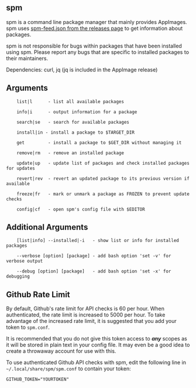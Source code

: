 ## spm

spm is a command line package manager that mainly provides AppImages.
spm uses [spm-feed.json from the releases page](https://github.com/simoniz0r/spm/releases/feed) to get information about packages.

spm is not responsible for bugs within packages that have been
installed using spm.  Please report any bugs that are specific to
installed packages to their maintainers.

Dependencies: curl, jq (jq is included in the AppImage release)

## Arguments

```    
    list|l      - list all available packages
    
    info|i      - output information for a package
    
    search|se   - search for available packages
    
    install|in - install a package to $TARGET_DIR
    
    get         - install a package to $GET_DIR without managing it
    
    remove|rm   - remove an installed package
    
    update|up   - update list of packages and check installed packages for updates
    
    revert|rev  - revert an updated package to its previous version if available
    
    freeze|fr   - mark or unmark a package as FROZEN to prevent update checks
    
    config|cf   - open spm's config file with $EDITOR
```

## Additional Arguments

```
    [list|info] --installed|-i   - show list or info for installed packages

    --verbose [option] [package] - add bash option 'set -v' for verbose output

    --debug [option] [package]   - add bash option 'set -x' for debugging
```

## Github Rate Limit

By default, Github's rate limit for API checks is 60 per hour.  When authenticated, the rate limit is increased to 5000 per hour.  To take advantage of the increased rate limit, it is suggested that you add your token to `spm.conf`.

It is recommended that you do not give this token access to ***any*** scopes as it will be stored in plain text in your config file.  It may even be a good idea to create a throwaway account for use with this.

To use authenticated Github API checks with spm, edit the following line in `~/.local/share/spm/spm.conf` to contain your token:
```
GITHUB_TOKEN="YOURTOKEN"
```
